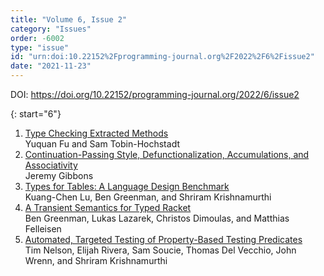 ```yaml
---
title: "Volume 6, Issue 2"
category: "Issues"
order: -6002
type: "issue"
id: "urn:doi:10.22152%2Fprogramming-journal.org%2F2022%2F6%2Fissue2"
date: "2021-11-23"
---
```

DOI: <https://doi.org/10.22152/programming-journal.org/2022/6/issue2>





{: start="6"}
1. [Type Checking Extracted Methods](/2022/6/6)  
Yuquan Fu and Sam Tobin-Hochstadt
1. [Continuation-Passing Style, Defunctionalization, Accumulations, and Associativity](/2022/6/7)  
Jeremy Gibbons
1. [Types for Tables: A Language Design Benchmark](/2022/6/8)  
Kuang-Chen Lu, Ben Greenman, and Shriram Krishnamurthi
1. [A Transient Semantics for Typed Racket](/2022/6/9)  
Ben Greenman, Lukas Lazarek, Christos Dimoulas, and Matthias Felleisen
1. [Automated, Targeted Testing of Property-Based Testing Predicates](/2022/6/10)  
Tim Nelson, Elijah Rivera, Sam Soucie, Thomas Del Vecchio, John Wrenn, and Shriram Krishnamurthi



